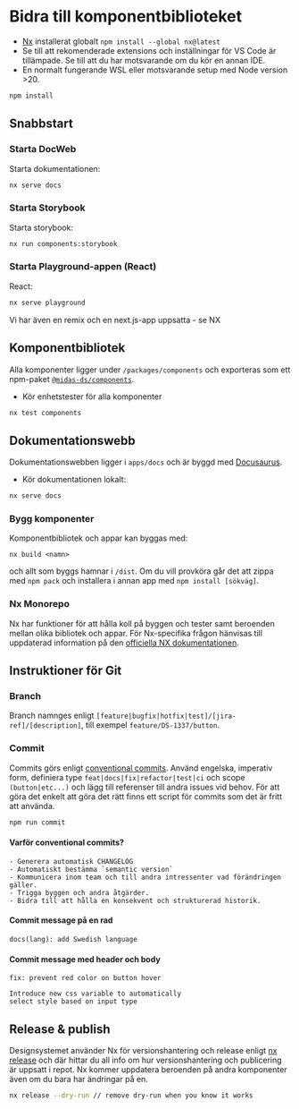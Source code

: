 # Bidra till komponentbiblioteket

- [Nx](https://nx.dev) installerat globalt `npm install --global nx@latest`
- Se till att rekomenderade extensions och inställningar för VS Code är tillämpade. Se till att du har motsvarande om du kör en annan IDE.
- En normalt fungerande WSL eller motsvarande setup med Node version >20.

```bash
npm install
```
## Snabbstart

### Starta DocWeb

Starta dokumentationen:

```bash
nx serve docs
```

### Starta Storybook

Starta storybook:

```bash
nx run components:storybook
```

### Starta Playground-appen (React)

React:

```bash
nx serve playground
```

Vi har även en remix och en next.js-app uppsatta - se NX

## Komponentbibliotek

Alla komponenter ligger under `/packages/components` och exporteras som ett npm-paket [`@midas-ds/components`](https://www.npmjs.com/package/@midas-ds/components).

- Kör enhetstester för alla komponenter

```bash
nx test components
```

## Dokumentationswebb

Dokumentationswebben ligger i `apps/docs` och är byggd med [Docusaurus](https://docusaurus.io/).

- Kör dokumentationen lokalt:

```bash
nx serve docs
```

### Bygg komponenter

Komponentbibliotek och appar kan byggas med:

```shell
nx build <namn>
```

och allt som byggs hamnar i `/dist`. Om du vill provköra går det att zippa med `npm pack` och installera i annan app med `npm install [sökväg]`.


### Nx Monorepo

Nx har funktioner för att hålla koll på byggen och tester samt beroenden mellan olika bibliotek och appar. För Nx-specifika frågon hänvisas till
uppdaterad information på den [officiella NX dokumentationen](https://nx.dev/getting-started/intro).

## Instruktioner för Git

### Branch

Branch namnges enligt `[feature|bugfix|hotfix|test]/[jira-ref]/[description]`, till exempel `feature/DS-1337/button`.

### Commit

Commits görs enligt [conventional commits](https://www.conventionalcommits.org/en/v1.0.0/#summary). Använd engelska,
imperativ form, definiera type `feat|docs|fix|refactor|test|ci` och scope `(button|etc...)` och lägg till referenser
till andra issues vid behov. För att göra det enkelt att göra det rätt finns ett script för commits som det är fritt att använda.

```bash
npm run commit
```

#### Varför conventional commits?

    - Generera automatisk CHANGELOG
    - Automatiskt bestämma `semantic version`
    - Kommunicera inom team och till andra intressenter vad förändringen gäller.
    - Trigga byggen och andra åtgärder.
    - Bidra till att hålla en konsekvent och strukturerad historik.

#### Commit message på en rad

`docs(lang): add Swedish language`

#### Commit message med header och body

```
fix: prevent red color on button hover

Introduce new css variable to automatically
select style based on input type

```


## Release & publish

Designsystemet använder Nx för versionshantering och release enligt [nx release](https://nx.dev/recipes/nx-release/get-started-with-nx-release)
och där hittar du all info om hur versionshantering och publicering är uppsatt i repot. Nx kommer uppdatera beroenden
på andra komponenter även om du bara har ändringar på en.

```bash
nx release --dry-run // remove dry-run when you know it works
```
